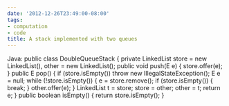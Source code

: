 ```yaml
---
date: '2012-12-26T23:49:00-08:00'
tags:
- computation
- code
title: A stack implemented with two queues
---
```


Java: public class DoubleQueueStack { private LinkedList store = new LinkedList(), other = new LinkedList(); public void push(E e) { store.offer(e); } public E pop() { if (store.isEmpty()) throw new IllegalStateException(); E e = null; while (!store.isEmpty()) { e = store.remove(); if (store.isEmpty()) { break; } other.offer(e); } LinkedList t = store; store = other; other = t; return e; } public boolean isEmpty() { return store.isEmpty(); }
